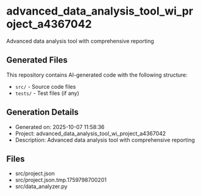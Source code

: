 # advanced_data_analysis_tool_wi_project_a4367042

Advanced data analysis tool with comprehensive reporting

## Generated Files

This repository contains AI-generated code with the following structure:
- `src/` - Source code files
- `tests/` - Test files (if any)

## Generation Details
- Generated on: 2025-10-07 11:58:36
- Project: advanced_data_analysis_tool_wi_project_a4367042
- Description: Advanced data analysis tool with comprehensive reporting

## Files
- src/project.json
- src/project.json.tmp.1759798700201
- src/data_analyzer.py
